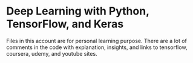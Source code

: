 # Deep Learning with Python, TensorFlow, and Keras

Files in this account are for personal learning purpose. 
There are a lot of comments in the code with explanation, insights, and links to tensorflow, coursera, udemy, and youtube sites.
